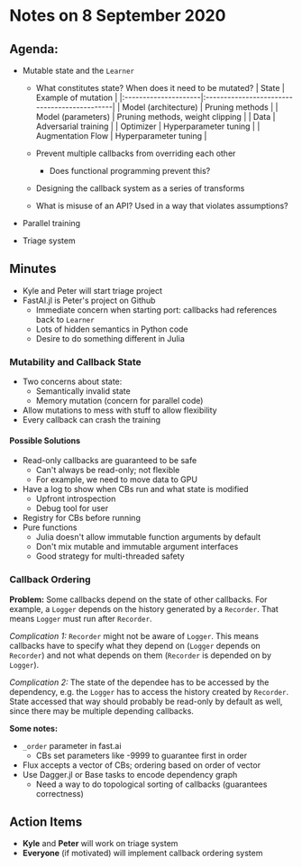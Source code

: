 # Notes on 8 September 2020

## Agenda:
- Mutable state and the `Learner`
    - What constitutes state? When does it need to be mutated?
      | State                | Example of mutation                          |
      |:---------------------|:---------------------------------------------|
      | Model (architecture) | Pruning methods                              |
      | Model (parameters)   | Pruning methods, weight clipping             |
      | Data                 | Adversarial training                         |
      | Optimizer            | Hyperparameter tuning                        |
      | Augmentation Flow    | Hyperparameter tuning                        |
    - Prevent multiple callbacks from overriding each other
        
        - Does functional programming prevent this?
    - Designing the callback system as a series of transforms
    - What is misuse of an API? Used in a way that violates assumptions?
    
- Parallel training

- Triage system



## Minutes

- Kyle and Peter will start triage project
- FastAI.jl is Peter's project on Github
  - Immediate concern when starting port: callbacks had references back to `Learner`
  - Lots of hidden semantics in Python code
  - Desire to do something different in Julia

### Mutability and Callback State

- Two concerns about state:
  - Semantically invalid state
  - Memory mutation (concern for parallel code)
- Allow mutations to mess with stuff to allow flexibility
- Every callback can crash the training

#### Possible Solutions

- Read-only callbacks are guaranteed to be safe
  - Can't always be read-only; not flexible
  - For example, we need to move data to GPU
- Have a log to show when CBs run and what state is modified
  - Upfront introspection
  - Debug tool for user
- Registry for CBs before running
- Pure functions
  - Julia doesn't allow immutable function arguments by default
  - Don't mix mutable and immutable argument interfaces
  - Good strategy for multi-threaded safety

### Callback Ordering

**Problem:** Some callbacks depend on the state of other callbacks. For example, a `Logger` depends on the history generated by a `Recorder`. That means `Logger` must run after `Recorder`.

*Complication 1:* `Recorder` might not be aware of `Logger`. This means callbacks have to specify what they depend on (`Logger` depends on `Recorder`) and not what depends on them (`Recorder` is depended on by `Logger`).

*Complication 2:* The state of the dependee has to be accessed by the dependency, e.g. the `Logger` has to access the history created by `Recorder`. State accessed that way should probably be read-only by default as well, since there may be multiple depending callbacks.

**Some notes:**

- `_order` parameter in fast.ai
  - CBs set parameters like -9999 to guarantee first in order
- Flux accepts a vector of CBs; ordering based on order of vector
- Use Dagger.jl or Base tasks to encode dependency graph
  - Need a way to do topological sorting of callbacks (guarantees correctness)

## Action Items

- **Kyle** and **Peter** will work on triage system
- **Everyone** (if motivated) will implement callback ordering system